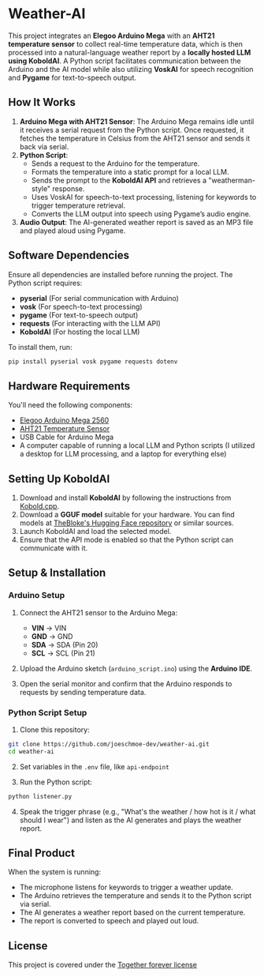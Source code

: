 # Weather-AI

This project integrates an **Elegoo Arduino Mega** with an **AHT21 temperature sensor** to collect real-time temperature data, which is then processed into a natural-language weather report by a **locally hosted LLM using KoboldAI**. A Python script facilitates communication between the Arduino and the AI model while also utilizing **VoskAI** for speech recognition and **Pygame** for text-to-speech output.

## How It Works

1. **Arduino Mega with AHT21 Sensor**: The Arduino Mega remains idle until it receives a serial request from the Python script. Once requested, it fetches the temperature in Celsius from the AHT21 sensor and sends it back via serial.
2. **Python Script**:
   - Sends a request to the Arduino for the temperature.
   - Formats the temperature into a static prompt for a local LLM.
   - Sends the prompt to the **KoboldAI API** and retrieves a "weatherman-style" response.
   - Uses VoskAI for speech-to-text processing, listening for keywords to trigger temperature retrieval.
   - Converts the LLM output into speech using Pygame’s audio engine.
3. **Audio Output**: The AI-generated weather report is saved as an MP3 file and played aloud using Pygame.

## Software Dependencies

Ensure all dependencies are installed before running the project. The Python script requires:

- **pyserial** (For serial communication with Arduino)
- **vosk** (For speech-to-text processing)
- **pygame** (For text-to-speech output)
- **requests** (For interacting with the LLM API)
- **KoboldAI** (For hosting the local LLM)

To install them, run:

```bash
pip install pyserial vosk pygame requests dotenv
```

## Hardware Requirements

You'll need the following components:

- [Elegoo Arduino Mega 2560](https://www.elegoo.com/products/elegoo-mega-2560-r3)
- [AHT21 Temperature Sensor](https://www.adafruit.com/product/5180)
- USB Cable for Arduino Mega
- A computer capable of running a local LLM and Python scripts (I utilized a desktop for LLM processing, and a laptop for everything else)

## Setting Up KoboldAI

1. Download and install **KoboldAI** by following the instructions from [Kobold.cpp](https://github.com/LostRuins/koboldcpp).
2. Download a **GGUF model** suitable for your hardware. You can find models at [TheBloke's Hugging Face repository](https://huggingface.co/TheBloke) or similar sources.
3. Launch KoboldAI and load the selected model.
4. Ensure that the API mode is enabled so that the Python script can communicate with it.

## Setup & Installation

### Arduino Setup

1. Connect the AHT21 sensor to the Arduino Mega:

   - **VIN** → VIN
   - **GND** → GND
   - **SDA** → SDA (Pin 20)
   - **SCL** → SCL (Pin 21)

2. Upload the Arduino sketch (`arduino_script.ino`) using the **Arduino IDE**.

3. Open the serial monitor and confirm that the Arduino responds to requests by sending temperature data.

### Python Script Setup

1. Clone this repository:

```bash
git clone https://github.com/joeschmoe-dev/weather-ai.git
cd weather-ai
```

2. Set variables in the `.env` file, like `api-endpoint`


3. Run the Python script:

```bash
python listener.py
```

4. Speak the trigger phrase (e.g., "What's the weather / how hot is it / what should I wear") and listen as the AI generates and plays the weather report.

## Final Product

When the system is running:

- The microphone listens for keywords to trigger a weather update.
- The Arduino retrieves the temperature and sends it to the Python script via serial.
- The AI generates a weather report based on the current temperature.
- The report is converted to speech and played out loud.

## License

This project is covered under the [Together forever license](https://github.com/joeschmoe-dev/togetherforeverlicense)

